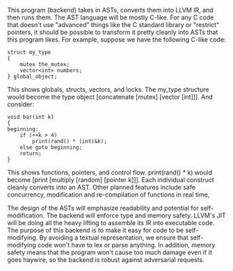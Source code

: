This program (backend) takes in ASTs, converts them into LLVM IR, and then runs them. The AST language will be mostly C-like. For any C code that doesn't use "advanced" things like the C standard library or "restrict" pointers, it should be possible to transform it pretty cleanly into ASTs that this program likes. For example, suppose we have the following C-like code:
```
struct my_type
{
	mutex the_mutex;
	vector<int> numbers;
} global_object;
```
This shows globals, structs, vectors, and locks. The my_type structure would become the type object [concatenate [mutex] [vector [int]]]. And consider:
```
void bar(int k)
{
beginning:
	if (++k > 4)
		print(rand() * (int)&k);
	else goto beginning;
	return;
}
```
This shows functions, pointers, and control flow. print(rand() * k) would become [print [multiply [random] [pointer k]]]. Each individual construct cleanly converts into an AST. Other planned features include safe concurrency, modification and re-compilation of functions in real time, 

The design of the ASTs will emphasize readability and potential for self-modification. The backend will enforce type and memory safety. LLVM's JIT will be doing all the heavy lifting to assemble its IR into executable code. The purpose of this backend is to make it easy for code to be self-modifying. By avoiding a textual representation, we ensure that self-modifying code won't have to lex or parse anything. In addition, memory safety means that the program won't cause too much damage even if it goes haywire, so the backend is robust against adversarial requests.